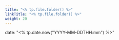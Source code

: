 ```yaml
---
title: "<% tp.file.folder() %>"
linkTitle: "<% tp.file.folder() %>"
weight: 20
---
```


date: "<% tp.date.now("YYYY-MM-DDTHH:mm") %>"
